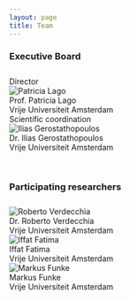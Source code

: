 ```yaml
---
layout: page
title: Team
---
```


### Executive Board

<div style="padding-top: 10px; padding-bottom: 30px;">
    <div class="team-member-container">
        <div class="team-member team-member-role">Director</div>
        <img alt="Patricia Lago" src="{{ site.url }}/assets/img/team/PatriciaLago.jpg"/>
        <div class="team-member team-member-name">Prof. Patricia Lago</div>
        <div class="team-member team-member-affiliation">Vrije Universiteit Amsterdam</div>
    </div>
    <div class="team-member-container">
        <div class="team-member team-member-role">Scientific coordination</div>
        <img alt="Ilias Gerostathopoulos" src="{{ site.url }}/assets/img/team/IliasGerostathopoulos.jpg"/>
        <div class="team-member team-member-name">Dr. Ilias Gerostathopoulos</div>
        <div class="team-member team-member-affiliation">Vrije Universiteit Amsterdam</div>
    </div>
</div>

### Participating researchers

<div style="padding-top: 10px; padding-bottom: 30px;">
    <div class="team-member-container">
        <img alt="Roberto Verdecchia" src="{{ site.url }}/assets/img/team/RobertoVerdecchia.jpeg"/>
        <div class="team-member team-member-name">Dr. Roberto Verdecchia</div>
        <div class="team-member team-member-affiliation">Vrije Universiteit Amsterdam</div>
    </div>
    <div class="team-member-container">
        <img alt="Iffat Fatima" src="{{ site.url }}/assets/img/team/IffatFatima.jpg"/>
        <div class="team-member team-member-name">Iffat Fatima</div>
        <div class="team-member team-member-affiliation">Vrije Universiteit Amsterdam</div>
    </div>
    <div class="team-member-container">
        <img alt="Markus Funke" src="{{ site.url }}/assets/img/team/MarkusFunke.jpeg"/>
        <div class="team-member team-member-name">Markus Funke</div>
        <div class="team-member team-member-affiliation">Vrije Universiteit Amsterdam</div>
    </div>
</div>


